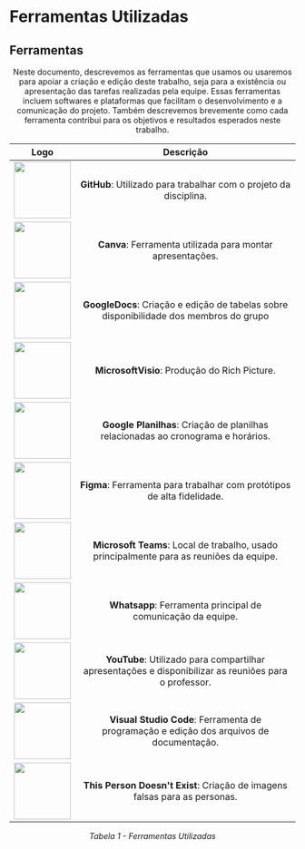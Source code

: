 # Ferramentas Utilizadas

## <a>Ferramentas</a>

<center>Neste documento, descrevemos as ferramentas que usamos ou usaremos para apoiar a criação e edição deste trabalho, seja para a existência ou apresentação das tarefas realizadas pela equipe. Essas ferramentas incluem softwares e plataformas que facilitam o desenvolvimento e a comunicação do projeto. Também descrevemos brevemente como cada ferramenta contribui para os objetivos e resultados esperados neste trabalho.</center>



<center>

|                                               Logo                                               |                                                     Descrição                                                     |
| :----------------------------------------------------------------------------------------------: | :---------------------------------------------------------------------------------------------------------------: |
|        <img src="https://github.com/Requisitos-de-Software/2023.2-ConecteSUS/blob/main/docs/imagens/github_logo.png" width="100" height="100"></img>        | **GitHub**: Utilizado para trabalhar com o projeto da disciplina. |
|       <img src="" width="100" height="100"></img>        |                            **Canva**: Ferramenta utilizada para montar apresentações.                             |
|       <img src="" width="100" height="100"></img>       |   **GoogleDocs**:  Criação e edição de tabelas sobre disponibilidade dos membros do grupo    |
|      <img src="" width="100" height="100"></img>       |        **MicrosoftVisio**: Produção do Rich Picture.         |
|        <img src="" width="100" height="100"></img>         |                          **Google Planilhas**:  Criação de planilhas relacionadas ao cronograma e horários.                           |     
|       <img src="" width="100" height="100"></img>        |                      **Figma**: Ferramenta para trabalhar com protótipos de alta fidelidade.                       |
|  <img src="" width="100" height="100"></img>   |        **Microsoft Teams**: Local de trabalho, usado principalmente para as reuniões da equipe.         |
|      <img src="" width="100" height="100"></img>      |                           **Whatsapp**: Ferramenta principal de comunicação da equipe.                            |
|      <img src="" width="100" height="100"></img>       |       **YouTube**: Utilizado para compartilhar apresentações e disponibilizar as reuniões para o professor.       |
| <img src="" width="100" height="100"></img> |             **Visual Studio Code**: Ferramenta de programação e edição dos arquivos de documentação.              |
|     <img src="" width="100" height="100"></img>      |              **This Person Doesn't Exist**:   Criação de imagens falsas para as personas.               |

*Tabela 1 - Ferramentas Utilizadas*

</center>
